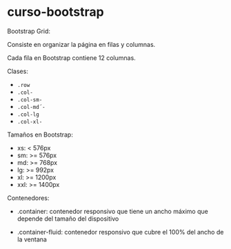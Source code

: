 # curso-bootstrap

Bootstrap Grid:

Consiste en organizar la página en filas y columnas. 

Cada fila en Bootstrap contiene 12 columnas.

Clases:

- `.row`
- `.col-`
- `.col-sm-`
- `.col-md´-`
- `.col-lg`
- `.col-xl-`

Tamaños en Bootstrap:

- xs: < 576px
- sm: >= 576px
- md: >= 768px
- lg: >= 992px
- xl: >= 1200px
- xxl: >= 1400px

Contenedores: 

- .container: contenedor responsivo que tiene un ancho máximo que depende del tamaño del dispositivo

- .container-fluid: contenedor responsivo que cubre el 100% del ancho de la ventana
